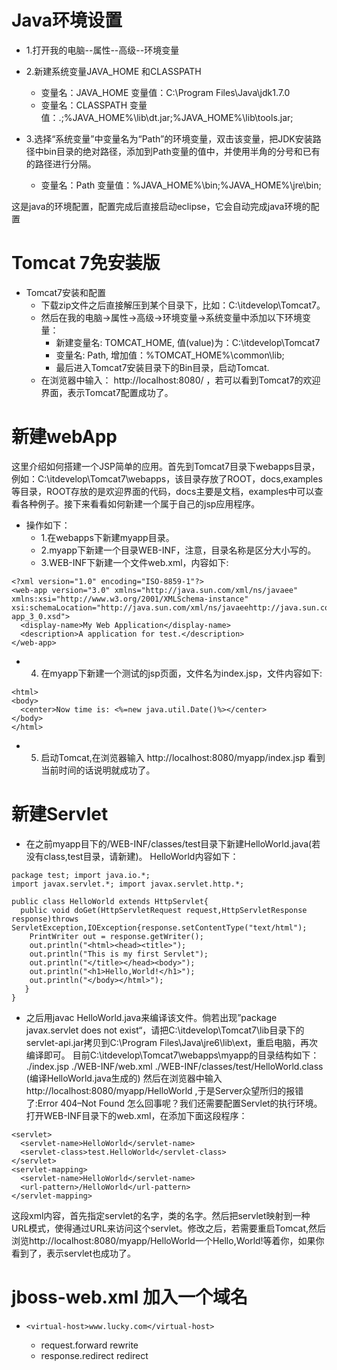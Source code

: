 # Java环境设置
 
- 1.打开我的电脑--属性--高级--环境变量 

- 2.新建系统变量JAVA_HOME 和CLASSPATH 
  - 变量名：JAVA_HOME 变量值：C:\Program Files\Java\jdk1.7.0
  - 变量名：CLASSPATH 变量值：.;%JAVA_HOME%\lib\dt.jar;%JAVA_HOME%\lib\tools.jar;

- 3.选择“系统变量”中变量名为“Path”的环境变量，双击该变量，把JDK安装路径中bin目录的绝对路径，添加到Path变量的值中，并使用半角的分号和已有的路径进行分隔。 
  - 变量名：Path 变量值：%JAVA_HOME%\bin;%JAVA_HOME%\jre\bin;

这是java的环境配置，配置完成后直接启动eclipse，它会自动完成java环境的配置


# Tomcat 7免安装版

- Tomcat7安装和配置
  - 下载zip文件之后直接解压到某个目录下，比如：C:\itdevelop\Tomcat7。
  - 然后在我的电脑->属性->高级->环境变量->系统变量中添加以下环境变量：
    - 新建变量名: TOMCAT_HOME, 值(value)为：C:\itdevelop\Tomcat7
    - 变量名: Path, 增加值：%TOMCAT_HOME%\common\lib;
    - 最后进入Tomcat7安装目录下的Bin目录，启动Tomcat.
  - 在浏览器中输入： http://localhost:8080/ ，若可以看到Tomcat7的欢迎界面，表示Tomcat7配置成功了。


# 新建webApp

这里介绍如何搭建一个JSP简单的应用。首先到Tomcat7目录下webapps目录，例如：C:\itdevelop\Tomcat7\webapps，该目录存放了ROOT，docs,examples等目录，ROOT存放的是欢迎界面的代码，docs主要是文档，examples中可以查看各种例子。接下来看看如何新建一个属于自己的jsp应用程序。

- 操作如下：
  - 1.在webapps下新建myapp目录。
  - 2.myapp下新建一个目录WEB-INF，注意，目录名称是区分大小写的。
  - 3.WEB-INF下新建一个文件web.xml，内容如下: 
```
<?xml version="1.0" encoding="ISO-8859-1"?>
<web-app version="3.0" xmlns="http://java.sun.com/xml/ns/javaee" xmlns:xsi="http://www.w3.org/2001/XMLSchema-instance" xsi:schemaLocation="http://java.sun.com/xml/ns/javaeehttp://java.sun.com/xml/ns/javaee/web-app_3_0.xsd">
  <display-name>My Web Application</display-name>
  <description>A application for test.</description>
</web-app>
```
  - 4. 在myapp下新建一个测试的jsp页面，文件名为index.jsp，文件内容如下:
```
<html>
<body>
  <center>Now time is: <%=new java.util.Date()%></center>
</body>
</html>
```
  - 5. 启动Tomcat,在浏览器输入 http://localhost:8080/myapp/index.jsp 看到当前时间的话说明就成功了。

# 新建Servlet
- 在之前myapp目下的/WEB-INF/classes/test目录下新建HelloWorld.java(若没有class,test目录，请新建)。 HelloWorld内容如下：
```
package test; import java.io.*;
import javax.servlet.*; import javax.servlet.http.*;

public class HelloWorld extends HttpServlet{
  public void doGet(HttpServletRequest request,HttpServletResponse response)throws ServletException,IOException{response.setContentType("text/html");
    PrintWriter out = response.getWriter();
    out.println("<html><head><title>"); 
    out.println("This is my first Servlet"); 
    out.println("</title></head><body>");
    out.println("<h1>Hello,World!</h1>");
    out.println("</body></html>"); 
   }
}
```

- 之后用javac HelloWorld.java来编译该文件。倘若出现”package javax.servlet does not exist“，请把C:\itdevelop\Tomcat7\lib目录下的servlet-api.jar拷贝到C:\Program Files\Java\jre6\lib\ext，重启电脑，再次编译即可。 目前C:\itdevelop\Tomcat7\webapps\myapp的目录结构如下： ./index.jsp  ./WEB-INF/web.xml  ./WEB-INF/classes/test/HelloWorld.class (编译HelloWorld.java生成的) 然后在浏览器中输入 http://localhost:8080/myapp/HelloWorld ,于是Server众望所归的报错了:Error 404–Not Found 怎么回事呢？我们还需要配置Servlet的执行环境。打开WEB-INF目录下的web.xml，在<web-app></web-app>添加下面这段程序： 

```
<servlet>
  <servlet-name>HelloWorld</servlet-name>
  <servlet-class>test.HelloWorld</servlet-class>
</servlet>
<servlet-mapping>
  <servlet-name>HelloWorld</servlet-name>
  <url-pattern>/HelloWorld</url-pattern>
</servlet-mapping>
```

   这段xml内容，首先指定servlet的名字，类的名字。然后把servlet映射到一种URL模式，使得通过URL来访问这个servlet。修改之后，若需要重启Tomcat,然后浏览http://localhost:8080/myapp/HelloWorld一个Hello,World!等着你，如果你看到了，表示servlet也成功了。

# jboss-web.xml 加入一个域名
- `<virtual-host>www.lucky.com</virtual-host>`

  - request.forward	rewrite
  - response.redirect	redirect


